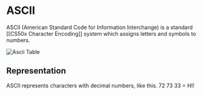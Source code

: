 # ASCII

ASCII (American Standard Code for Information Interchange) is a standard [[CS50x Character Encoding]] system which assigns letters and symbols to numbers. 

![Ascii Table](https://cs50.harvard.edu/x/2023/notes/0/cs50Week0Slide93.png)

## Representation
ASCII represents characters with decimal numbers, like this.
72 73 33 = HI!  